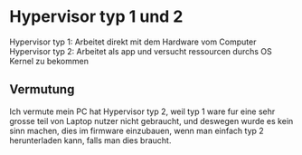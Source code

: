 # Hypervisor typ 1 und 2

Hypervisor typ 1: Arbeitet direkt mit dem Hardware vom Computer
Hypervisor typ 2: Arbeitet als app und versucht ressourcen durchs OS Kernel zu bekommen

## Vermutung

Ich vermute mein PC hat Hypervisor typ 2, weil typ 1 ware fur eine sehr grosse teil von Laptop nutzer nicht gebraucht, und deswegen wurde es kein sinn machen, dies im firmware einzubauen, wenn man einfach typ 2 herunterladen kann, falls man dies braucht.


